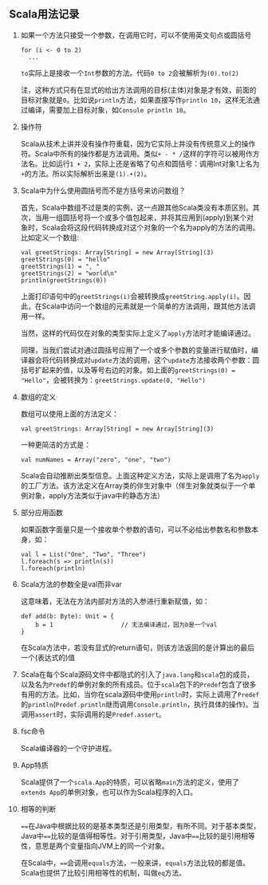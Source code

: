 ## Scala用法记录

1. 如果一个方法只接受一个参数，在调用它时，可以不使用英文句点或圆括号

	```
	for (i <- 0 to 2)
	  ...
	```
	
	`to`实际上是接收一个`Int`参数的方法。代码`0 to 2`会被解析为`(0).to(2)`
	
	注，这种方式只有在显式的给出方法调用的目标(主体)对象是才有效，前面的目标对象就是`0`。比如说`println`方法，如果直接写作`println 10`，这样无法通过编译，需要加上目标对象，如`Consule println 10`。
	
2. 操作符

	Scala从技术上讲并没有操作符重载，因为它实际上并没有传统意义上的操作符。Scala中所有的操作都是方法调用。类似`+ - * /`这样的字符可以被用作方法名。比如运行`1 + 2`，实际上还是省略了句点和圆括号：调用Int对象1上名为`+`的方法。所以实际解析出来是`(1).+(2)`。
	
3. Scala中为什么使用圆括号而不是方括号来访问数组？

	首先，Scala中数组不过是类的实例，这一点跟其他Scala类没有本质区别。其次，当用一组圆括号将一个或多个值包起来，并将其应用到(apply)到某个对象时，Scala会将这段代码转换成对这个对象的一个名为apply的方法的调用。比如定义一个数组:
	
	```
	val greetStrings: Array[String] = new Array[String](3)
	greetStrings(0) = "hello"
	greetStrings(1) = ", "
	greetStrings(2) = "world\n"
	println(greetStrings(0))
	```
	上面打印语句中的`greetStrings(i)`会被转换成`greetString.apply(i)`。因此，在Scala中访问一个数组的元素就是一个简单的方法调用，跟其他方法调用一样。
	
	当然，这样的代码仅在对象的类型实际上定义了`apply`方法时才能编译通过。
	
	同理，当我们尝试对通过圆括号应用了一个或多个参数的变量进行赋值时，编译器会将代码转换成对`update`方法的调用，这个`update`方法接收两个参数：圆括号扩起来的值，以及等号右边的对象。如上面的`greetStrings(0) = "Hello"`，会被转换为：`greetStrings.update(0, "Hello")`
	
4. 数组的定义

	数组可以使用上面的方法定义：
	
	```
	val greetStrings: Array[String] = new Array[String](3)
	```
	
	一种更简洁的方式是：
	
	```
	val numNames = Array("zero", "one", "two")
	```
	
	Scala会自动推断出类型信息。上面这种定义方法，实际上是调用了名为`apply`的工厂方法。该方法定义在Array类的伴生对象中（伴生对象就类似于一个单例对象，apply方法类似于java中的静态方法）
	
5. 部分应用函数

	如果函数字面量只是一个接收单个参数的语句，可以不必给出参数名和参数本身，如：
	
	```
	val l = List("One", "Two", "Three")
	l.foreach(s => println(s))
	l.foreach(println)
	```

6. Scala方法的参数全是val而非var

	这意味着，无法在方法内部对方法的入参进行重新赋值，如：
	
	```
	def add(b: Byte): Unit = {
		b = 1					// 无法编译通过，因为b是一个val
	}
	```
	
	在Scala方法中，若没有显式的return语句，则该方法返回的是计算出的最后一个(表达式的)值
	
7. Scala在每个Scala源码文件中都隐式的引入了`java.lang`和`scala`包的成员，以及名为`Predef`的单例对象的所有成员。位于`scala`包下的`Predef`包含了很多有用的方法。比如，当你在scala源码中使用`println`时，实际上调用了`Predef`的`println`(`Predef.println`继而调用`Console.println`，执行具体的操作)。当调用`assert`时，实际调用的是`Predef.assert`。

8. fsc命令

	Scala编译器的一个守护进程。
	
9. App特质

	Scala提供了一个`scala.App`的特质，可以省略`main`方法的定义，使用了`extends App`的单例对象，也可以作为Scala程序的入口。
	
10. 相等的判断

	`==`在Java中根据比较的是基本类型还是引用类型，有所不同。对于基本类型，Java中`==`比较的是值得相等性。对于引用类型，Java中`==`比较的是引用相等性，意思是两个变量指向JVM上的同一个对象。
	
	在Scala中，`==`会调用`equals`方法，一般来讲，`equals`方法比较的都是值。Scala也提供了比较引用相等性的机制，叫做`eq`方法。